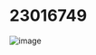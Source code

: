 # 23016749


![image](https://user-images.githubusercontent.com/129541588/229196341-2af01f5c-521a-4585-9b28-eaf1b1c9a2e8.png)
